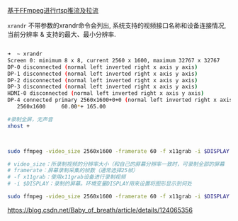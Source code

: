 [基于FFmpeg进行rtsp推流及拉流](https://blog.csdn.net/chan1987818/article/details/128219230)

`xrandr` 不带参数的xrandr命令会列出, 系统支持的视频接口名称和设备连接情况, 当前分辨率 & 支持的最大、最小分辨率.

```sh

➜  ~ xrandr
Screen 0: minimum 8 x 8, current 2560 x 1600, maximum 32767 x 32767
DP-0 disconnected (normal left inverted right x axis y axis)
DP-1 disconnected (normal left inverted right x axis y axis)
DP-2 disconnected (normal left inverted right x axis y axis)
DP-3 disconnected (normal left inverted right x axis y axis)
HDMI-0 disconnected (normal left inverted right x axis y axis)
DP-4 connected primary 2560x1600+0+0 (normal left inverted right x axis y axis) 344mm x 215mm
   2560x1600     60.00*+ 165.00  

#录制全屏，无声音
xhost +



sudo ffmpeg -video_size 2560x1600 -framerate 60 -f x11grab -i $DISPLAY ~/Video/output.mp4

# video_size：所录制视频的分辨率大小（和自己的屏幕分辨率一致时，可录制全部的屏幕
# framerate：屏幕录制采集的帧数（通常选择25帧）
# -f x11grab：使用x11grab设备进行录制视频
# -i $DISPLAY：录制的屏幕。环境变量DISPLAY用来设置将图形显示到何处

sudo ffmpeg -video_size 2560x1600 -framerate 60 -f x11grab -i $DISPLAY -rtsp_transport tcp -f rtsp rtsp://127.0.0.1:8554/mystream

```
https://blog.csdn.net/Baby_of_breath/article/details/124065356








